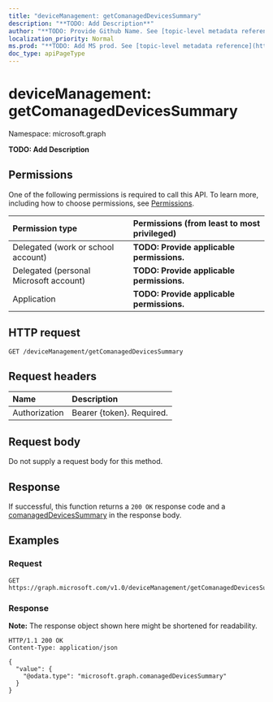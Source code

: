 ```yaml
---
title: "deviceManagement: getComanagedDevicesSummary"
description: "**TODO: Add Description**"
author: "**TODO: Provide Github Name. See [topic-level metadata reference](https://msgo.azurewebsites.net/add/document/guidelines/metadata.html#topic-level-metadata)**"
localization_priority: Normal
ms.prod: "**TODO: Add MS prod. See [topic-level metadata reference](https://msgo.azurewebsites.net/add/document/guidelines/metadata.html#topic-level-metadata)**"
doc_type: apiPageType
---
```


# deviceManagement: getComanagedDevicesSummary
Namespace: microsoft.graph



**TODO: Add Description**

## Permissions
One of the following permissions is required to call this API. To learn more, including how to choose permissions, see [Permissions](/graph/permissions-reference).

|Permission type|Permissions (from least to most privileged)|
|:---|:---|
|Delegated (work or school account)|**TODO: Provide applicable permissions.**|
|Delegated (personal Microsoft account)|**TODO: Provide applicable permissions.**|
|Application|**TODO: Provide applicable permissions.**|

## HTTP request

<!-- {
  "blockType": "ignored"
}
-->
``` http
GET /deviceManagement/getComanagedDevicesSummary
```

## Request headers
|Name|Description|
|:---|:---|
|Authorization|Bearer {token}. Required.|

## Request body
Do not supply a request body for this method.

## Response

If successful, this function returns a `200 OK` response code and a [comanagedDevicesSummary](../resources/comanageddevicessummary.md) in the response body.

## Examples

### Request
<!-- {
  "blockType": "request",
  "name": "devicemanagement_getcomanageddevicessummary"
}
-->
``` http
GET https://graph.microsoft.com/v1.0/deviceManagement/getComanagedDevicesSummary
```


### Response
**Note:** The response object shown here might be shortened for readability.
<!-- {
  "blockType": "response",
  "truncated": true,
  "@odata.type": "microsoft.graph.comanagedDevicesSummary"
}
-->
``` http
HTTP/1.1 200 OK
Content-Type: application/json

{
  "value": {
    "@odata.type": "microsoft.graph.comanagedDevicesSummary"
  }
}
```

